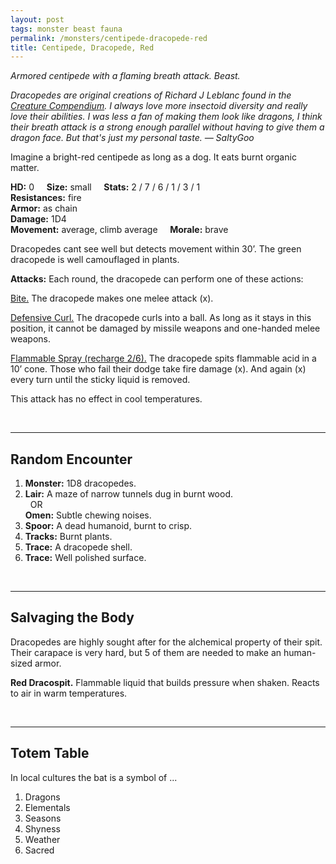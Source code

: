 ```yaml
---
layout: post
tags: monster beast fauna
permalink: /monsters/centipede-dracopede-red
title: Centipede, Dracopede, Red
---
```


*Armored centipede with a flaming breath attack. Beast.*

<span class="alchemy"> *Dracopedes are original creations of Richard J Leblanc found in the [Creature Compendium](https://www.drivethrurpg.com/product/147588/CC1-Creature-Compendium). I always love more insectoid diversity and really love their abilities. I was less a fan of making them look like dragons, I think their breath attack is a strong enough parallel without having to give them a dragon face. But that's just my personal taste. — SaltyGoo* </span>

Imagine a bright-red centipede as long as a dog. It eats burnt organic matter.

**HD:** 0  &nbsp; &nbsp;  **Size:** small &nbsp; &nbsp; **Stats:** 2 / 7 / 6 / 1 / 3 / 1  <br>
**Resistances:** fire<br>
**Armor:** as chain <br>
**Damage:** 1D4 <br>
**Movement:** average, climb average &nbsp; &nbsp; **Morale:** brave <br>

Dracopedes cant see well but detects movement within 30’. The green dracopede is well camouflaged in plants.

**Attacks:** Each round, the dracopede can perform one of these actions:

<ins>Bite.</ins> The dracopede makes one melee attack (x).

<ins>Defensive Curl.</ins> The dracopede curls into a ball. As long as it stays in this position, it cannot be damaged by missile weapons and one-handed melee weapons.

<ins>Flammable Spray (recharge 2/6).</ins> The dracopede spits flammable acid in a 10’ cone. Those who fail their dodge take fire damage (x). And again (x) every turn until the sticky liquid is removed.

This attack has no effect in cool temperatures.

<br>

---

## Random Encounter

1. **Monster:** 1D8 dracopedes.
1. **Lair:** A maze of narrow tunnels dug in burnt wood. <br>	&nbsp; OR <br>	**Omen:** Subtle chewing noises.
1. **Spoor:** A dead humanoid, burnt to crisp.
1. **Tracks:** Burnt plants.
1. **Trace:** A dracopede shell. 
1. **Trace:** Well polished surface.

<br>

---

## Salvaging the Body

Dracopedes are highly sought after for the alchemical property of their spit. Their carapace is very hard, but 5 of them are needed to make an human-sized armor.

<span class="alchemy">**Red Dracospit.** Flammable liquid that builds pressure when shaken. Reacts to air in warm temperatures.</span>

<br>

---

## Totem Table

In local cultures the bat is a symbol of ...

1. Dragons
1. Elementals
1. Seasons
1. Shyness
1. Weather
1. Sacred 
